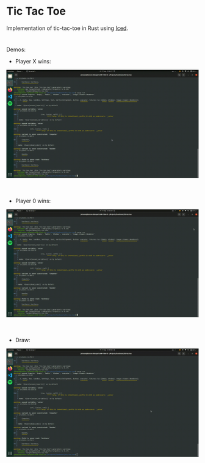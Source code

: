 # Tic Tac Toe

Implementation of tic-tac-toe in Rust using [Iced](https://github.com/iced-rs/iced).

#
Demos:

* Player X wins:
<div align="center">
    <img src="images/X.gif">
</div>
</br></br>


* Player 0 wins:
<div align="center">
    <img src="images/O.gif">
</div>
</br></br>

* Draw:
<div align="center">
    <img src="images/Draw.gif">
</div>
